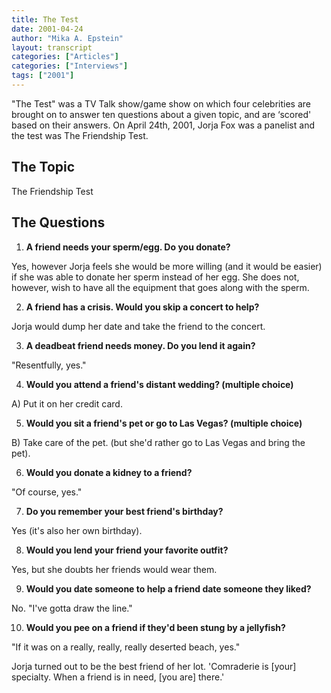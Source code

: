 ```yaml
---
title: The Test
date: 2001-04-24
author: "Mika A. Epstein"
layout: transcript
categories: ["Articles"]
categories: ["Interviews"]
tags: ["2001"]
---
```


"The Test" was a TV Talk show/game show on which four celebrities are brought on to answer ten questions about a given topic, and are &#8216;scored' based on their answers. On April 24th, 2001, Jorja Fox was a panelist and the test was The Friendship Test.

## The Topic
The Friendship Test

## The Questions

1. **A friend needs your sperm/egg. Do you donate?**

Yes, however Jorja feels she would be more willing (and it would be easier) if she was able to donate her sperm instead of her egg. She does not, however, wish to have all the equipment that goes along with the sperm.

2. **A friend has a crisis. Would you skip a concert to help?**

Jorja would dump her date and take the friend to the concert.

3. **A deadbeat friend needs money. Do you lend it again?**

"Resentfully, yes."

4. **Would you attend a friend's distant wedding? (multiple choice)**

A) Put it on her credit card.

5. **Would you sit a friend's pet or go to Las Vegas? (multiple choice)**

B) Take care of the pet. (but she'd rather go to Las Vegas and bring the pet).

6. **Would you donate a kidney to a friend?**

"Of course, yes."

7. **Do you remember your best friend's birthday?**

Yes (it's also her own birthday).

8. **Would you lend your friend your favorite outfit?**

Yes, but she doubts her friends would wear them.

9. **Would you date someone to help a friend date someone they liked?**

No. "I've gotta draw the line."

10. **Would you pee on a friend if they'd been stung by a jellyfish?**

"If it was on a really, really, really deserted beach, yes."

Jorja turned out to be the best friend of her lot. 'Comraderie is [your] specialty. When a friend is in need, [you are] there.'
